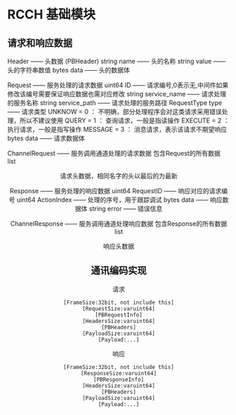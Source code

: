 # RCCH 基础模块

## 请求和响应数据

Header —— 头数据 (PBHeader)
	string name —— 头的名称
	string value —— 头的字符串数值
	bytes data —— 头的数据体

Request —— 服务处理的请求数据
	uint64 ID —— 请求编号,0表示无,中间件如果修改该编号需要保证响应数据也需对应修改
	string service_name —— 请求处理的服务名称
	string service_path —— 请求处理的服务路径
	RequestType type —— 请求类型
		UNKNOW = 0 ： 不明确，部分处理程序会对这类请求采用错误处理，所以不建议使用
		QUERY = 1 ： 查询请求，一般是指读操作
		EXECUTE = 2 ： 执行请求，一般是指写操作
		MESSAGE = 3 ： 消息请求，表示该请求不期望响应
	bytes data —— 请求数据体

ChannelRequest —— 服务调用通道处理的请求数据
	包含Request的所有数据
	list<Header> 请求头数据，相同名字的头以最后的为最新

Response —— 服务处理的响应数据
	uint64 RequestID —— 响应对应的请求编号
	uint64 ActionIndex —— 处理的序号，用于跟踪调试
	bytes data —— 响应数据体
	string error —— 错误信息

ChannelResponse —— 服务调用通道处理响应数据
	包含Response的所有数据
	list<Header> 响应头数据

## 通讯编码实现

请求
```
[FrameSize:32bit, not include this]
[RequestSize:varuint64]
[PBRequestInfo]
[HeadersSize:varuint64]
[PBHeaders]
[PayloadSize:varuint64]
[Payload:...]
```

响应
```
[FrameSize:32bit, not include this]
[ResponseSize:varuint64]
[PBResponseInfo]
[HeadersSize:varuint64]
[PBHeaders]
[PayloadSize:varuint64]
[Payload:...]
```